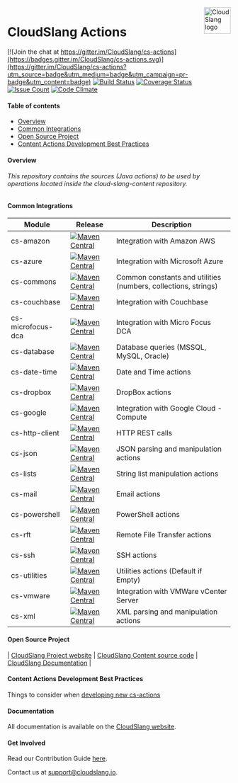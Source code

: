 <a href="http://cloudslang.io/">
    <img src="https://camo.githubusercontent.com/ece898cfb3a9cc55353e7ab5d9014cc314af0234/687474703a2f2f692e696d6775722e636f6d2f696849353630562e706e67" alt="CloudSlang logo" title="CloudSlang" align="right" height="60"/>
</a>

CloudSlang Actions
==================

[![Join the chat at https://gitter.im/CloudSlang/cs-actions](https://badges.gitter.im/CloudSlang/cs-actions.svg)](https://gitter.im/CloudSlang/cs-actions?utm_source=badge&utm_medium=badge&utm_campaign=pr-badge&utm_content=badge)
[![Build Status](https://travis-ci.org/CloudSlang/cs-actions.svg?branch=master)](https://travis-ci.org/CloudSlang/cs-actions)
[![Coverage Status](https://coveralls.io/repos/github/CloudSlang/cs-actions/badge.svg?branch=master)](https://coveralls.io/github/CloudSlang/cs-actions?branch=master)
[![Issue Count](https://codeclimate.com/github/CloudSlang/cs-actions/badges/issue_count.svg)](https://codeclimate.com/github/CloudSlang/cs-actions)
[![Code Climate](https://codeclimate.com/github/CloudSlang/cs-actions/badges/gpa.svg)](https://codeclimate.com/github/CloudSlang/cs-actions)


#### Table of contents


* [Overview](#Overview)
* [Common Integrations](#CommonIntegrations)
* [Open Source Project](#OpenSourceProject)
* [Content Actions Development Best Practices](#BestPractices)


<a name="Overview"/>


#### Overview


###### This repository contains the sources (Java actions) to be used by operations located inside the cloud-slang-content repository.


<a name="CommonIntegrations"/>


#### Common Integrations


| Module | Release | Description |
| ----- | ----- | ----- |
| cs-amazon | [![Maven Central](https://maven-badges.herokuapp.com/maven-central/io.cloudslang.content/cs-amazon/badge.svg)](https://maven-badges.herokuapp.com/maven-central/io.cloudslang.content/cs-amazon) | Integration with Amazon AWS |
| cs-azure | [![Maven Central](https://maven-badges.herokuapp.com/maven-central/io.cloudslang.content/cs-azure/badge.svg)](https://maven-badges.herokuapp.com/maven-central/io.cloudslang.content/cs-azure) | Integration with Microsoft Azure |
| cs-commons | [![Maven Central](https://maven-badges.herokuapp.com/maven-central/io.cloudslang.content/cs-commons/badge.svg)](https://maven-badges.herokuapp.com/maven-central/io.cloudslang.content/cs-commons) | Common constants and utilities (numbers, collections, strings) |
| cs-couchbase | [![Maven Central](https://maven-badges.herokuapp.com/maven-central/io.cloudslang.content/cs-couchbase/badge.svg)](https://maven-badges.herokuapp.com/maven-central/io.cloudslang.content/cs-couchbase) | Integration with Couchbase |
| cs-microfocus-dca | [![Maven Central](https://maven-badges.herokuapp.com/maven-central/io.cloudslang.content/cs-microfocus-dca/badge.svg)](https://maven-badges.herokuapp.com/maven-central/io.cloudslang.content/cs-microfocus-dca) | Integration with Micro Focus DCA |
| cs-database | [![Maven Central](https://maven-badges.herokuapp.com/maven-central/io.cloudslang.content/cs-database/badge.svg)](https://maven-badges.herokuapp.com/maven-central/io.cloudslang.content/cs-database) | Database queries (MSSQL, MySQL, Oracle) |
| cs-date-time | [![Maven Central](https://maven-badges.herokuapp.com/maven-central/io.cloudslang.content/cs-date-time/badge.svg)](https://maven-badges.herokuapp.com/maven-central/io.cloudslang.content/cs-date-time) | Date and Time actions |
| cs-dropbox | [![Maven Central](https://maven-badges.herokuapp.com/maven-central/io.cloudslang.content/cs-dropbox/badge.svg)](https://maven-badges.herokuapp.com/maven-central/io.cloudslang.content/cs-dropbox) | DropBox actions |
| cs-google | [![Maven Central](https://maven-badges.herokuapp.com/maven-central/io.cloudslang.content/cs-google/badge.svg)](https://maven-badges.herokuapp.com/maven-central/io.cloudslang.content/cs-google) | Integration with Google Cloud - Compute |
| cs-http-client | [![Maven Central](https://maven-badges.herokuapp.com/maven-central/io.cloudslang.content/cs-http-client/badge.svg)](https://maven-badges.herokuapp.com/maven-central/io.cloudslang.content/cs-http-client) | HTTP REST calls |
| cs-json | [![Maven Central](https://maven-badges.herokuapp.com/maven-central/io.cloudslang.content/cs-json/badge.svg)](https://maven-badges.herokuapp.com/maven-central/io.cloudslang.content/cs-json) | JSON parsing and manipulation actions |
| cs-lists |  [![Maven Central](https://maven-badges.herokuapp.com/maven-central/io.cloudslang.content/cs-lists/badge.svg)](https://maven-badges.herokuapp.com/maven-central/io.cloudslang.content/cs-lists) |String list manipulation actions |
| cs-mail | [![Maven Central](https://maven-badges.herokuapp.com/maven-central/io.cloudslang.content/cs-mail/badge.svg)](https://maven-badges.herokuapp.com/maven-central/io.cloudslang.content/cs-mail) | Email actions |
| cs-powershell | [![Maven Central](https://maven-badges.herokuapp.com/maven-central/io.cloudslang.content/cs-powershell/badge.svg)](https://maven-badges.herokuapp.com/maven-central/io.cloudslang.content/cs-powershell) | PowerShell actions |
| cs-rft | [![Maven Central](https://maven-badges.herokuapp.com/maven-central/io.cloudslang.content/cs-rft/badge.svg)](https://maven-badges.herokuapp.com/maven-central/io.cloudslang.content/cs-rft) | Remote File Transfer actions |
| cs-ssh | [![Maven Central](https://maven-badges.herokuapp.com/maven-central/io.cloudslang.content/cs-ssh/badge.svg)](https://maven-badges.herokuapp.com/maven-central/io.cloudslang.content/cs-ssh) | SSH actions |
| cs-utilities | [![Maven Central](https://maven-badges.herokuapp.com/maven-central/io.cloudslang.content/cs-utilities/badge.svg)](https://maven-badges.herokuapp.com/maven-central/io.cloudslang.content/cs-utilities) | Utilities actions (Default if Empty) |
| cs-vmware | [![Maven Central](https://maven-badges.herokuapp.com/maven-central/io.cloudslang.content/cs-vmware/badge.svg)](https://maven-badges.herokuapp.com/maven-central/io.cloudslang.content/cs-vmware) | Integration with VMWare vCenter Server |
| cs-xml | [![Maven Central](https://maven-badges.herokuapp.com/maven-central/io.cloudslang.content/cs-xml/badge.svg)](https://maven-badges.herokuapp.com/maven-central/io.cloudslang.content/cs-xml) | XML parsing and manipulation actions | 


<a name="OpenSourceProject"/>


#### Open Source Project


| [CloudSlang Project website](http://cloudslang.io/#/) | [CloudSlang Content source code](https://github.com/CloudSlang/cloud-slang-content) | [CloudSlang Documentation](http://cloudslang-docs.readthedocs.io/en/latest/) |


<a name="BestPractices"/>


#### Content Actions Development Best Practices


Things to consider when [developing new cs-actions](https://github.com/CloudSlang/cs-actions/wiki/Best-Practices-%231-maven-checkstyle-plugin-enforcements)


#### Documentation


All documentation is available on the [CloudSlang website](http://www.cloudslang.io/#/docs).


#### Get Involved


Read our Contribution Guide [here](CONTRIBUTING.md).


Contact us at support@cloudslang.io.
